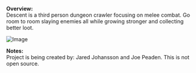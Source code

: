 **Overview:**  
Descent is a third person dungeon crawler focusing on melee combat. Go room to room slaying enemies all while growing stronger and collecting better loot.  
  
![Image](https://github.com/m3talpillow/Descent/blob/master/Assets/Info/DescentDisplayPic.png)  
  
**Notes:**  
Project is being created by: Jared Johansson and Joe Peaden. This is not open source. 
